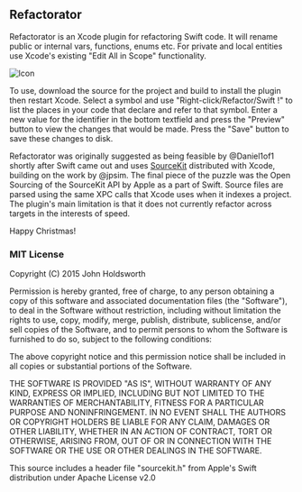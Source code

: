 ## Refactorator

Refactorator is an Xcode plugin for refactoring Swift code. It will rename 
public or internal vars, functions, enums etc. For private and local entities
use Xcode's existing "Edit All in Scope" functionality. 

![Icon](http://injectionforxcode.johnholdsworth.com/refactor.png)

To use, download the source for the project and build to install the plugin
then restart Xcode. Select a symbol and use "Right-click/Refactor/Swift !"
to list the places in your code that declare and refer to that symbol.
Enter a new value for the identifier in the bottom textfield and press
the "Preview" button to view the changes that would be made.
Press the "Save" button to save these changes to disk.

Refactorator was originally suggested as being feasible by @Daniel1of1 shortly after
Swift came out and uses [SourceKit](http://www.jpsim.com/uncovering-sourcekit/) 
distributed with Xcode, building on the work by @jpsim. The final piece of the
puzzle was the Open Sourcing of the SourceKit API by Apple as a part of Swift.
Source files are parsed using the same XPC calls that Xcode uses when it indexes
a project. The plugin's main limitation is that it does not currently refactor
across targets in the interests of speed.

Happy Christmas!

### MIT License

Copyright (C) 2015 John Holdsworth

Permission is hereby granted, free of charge, to any person obtaining a copy of this software and associated 
documentation files (the "Software"), to deal in the Software without restriction, including without limitation 
the rights to use, copy, modify, merge, publish, distribute, sublicense, and/or sell copies of the Software, 
and to permit persons to whom the Software is furnished to do so, subject to the following conditions:

The above copyright notice and this permission notice shall be included in all copies or substantial 
portions of the Software.

THE SOFTWARE IS PROVIDED "AS IS", WITHOUT WARRANTY OF ANY KIND, EXPRESS OR IMPLIED, INCLUDING BUT NOT 
LIMITED TO THE WARRANTIES OF MERCHANTABILITY, FITNESS FOR A PARTICULAR PURPOSE AND NONINFRINGEMENT. 
IN NO EVENT SHALL THE AUTHORS OR COPYRIGHT HOLDERS BE LIABLE FOR ANY CLAIM, DAMAGES OR OTHER LIABILITY, 
WHETHER IN AN ACTION OF CONTRACT, TORT OR OTHERWISE, ARISING FROM, OUT OF OR IN CONNECTION WITH THE 
SOFTWARE OR THE USE OR OTHER DEALINGS IN THE SOFTWARE.

This source includes a header file "sourcekit.h" from Apple's Swift distribution under Apache License v2.0